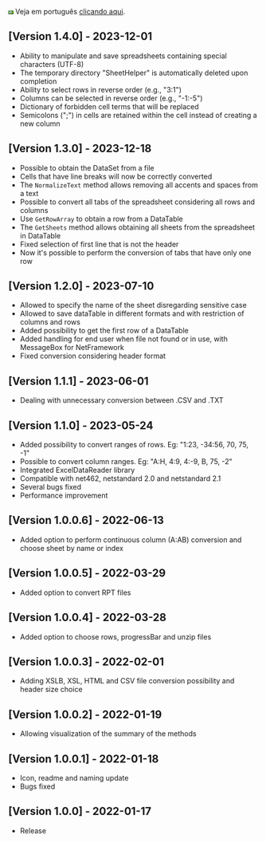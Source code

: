 <img src="https://raw.githubusercontent.com/DiegoPiovezana/DiegoPiovezana/main/Images/br.png" width=2.0% height=2.0%> Veja em português [clicando aqui](SheetHelper/Globalization/Changelog_br.md).<br/>

## [Version 1.4.0] - 2023-12-01

- Ability to manipulate and save spreadsheets containing special characters (UTF-8)
- The temporary directory "SheetHelper" is automatically deleted upon completion
- Ability to select rows in reverse order (e.g., "3:1")
- Columns can be selected in reverse order (e.g., "-1:-5")
- Dictionary of forbidden cell terms that will be replaced
- Semicolons (";") in cells are retained within the cell instead of creating a new column


## [Version 1.3.0] - 2023-12-18

- Possible to obtain the DataSet from a file
- Cells that have line breaks will now be correctly converted
- The `NormalizeText` method allows removing all accents and spaces from a text
- Possible to convert all tabs of the spreadsheet considering all rows and columns
- Use `GetRowArray` to obtain a row from a DataTable
- The `GetSheets` method allows obtaining all sheets from the spreadsheet in DataTable
- Fixed selection of first line that is not the header
- Now it's possible to perform the conversion of tabs that have only one row


## [Version 1.2.0] - 2023-07-10

- Allowed to specify the name of the sheet disregarding sensitive case
- Allowed to save dataTable in different formats and with restriction of columns and rows
- Added possibility to get the first row of a DataTable
- Added handling for end user when file not found or in use, with MessageBox for NetFramework
- Fixed conversion considering header format


## [Version 1.1.1] - 2023-06-01

- Dealing with unnecessary conversion between .CSV and .TXT


## [Version 1.1.0] - 2023-05-24

- Added possibility to convert ranges of rows. Eg: "1:23, -34:56, 70, 75, -1"
- Possible to convert column ranges. Eg: "A:H, 4:9, 4:-9, B, 75, -2"
- Integrated ExcelDataReader library
- Compatible with net462, netstandard 2.0 and netstandard 2.1
- Several bugs fixed
- Performance improvement


## [Version 1.0.0.6] - 2022-06-13

- Added option to perform continuous column (A:AB) conversion and choose sheet by name or index


## [Version 1.0.0.5] - 2022-03-29

- Added option to convert RPT files


## [Version 1.0.0.4] - 2022-03-28

- Added option to choose rows, progressBar and unzip files


## [Version 1.0.0.3] - 2022-02-01

- Adding XSLB, XSL, HTML and CSV file conversion possibility and header size choice


## [Version 1.0.0.2] - 2022-01-19

- Allowing visualization of the summary of the methods


## [Version 1.0.0.1] - 2022-01-18

- Icon, readme and naming update
- Bugs fixed


## [Version 1.0.0] - 2022-01-17

- Release